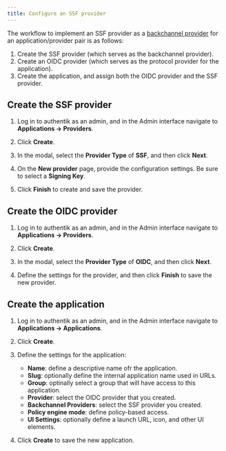 ```yaml
---
title: Configure an SSF provider
---
```


The workflow to implement an SSF provider as a [backchannel provider](../../applications/manage_apps#backchannel-providers) for an application/provider pair is as follows:

1. Create the SSF provider (which serves as the backchannel provider).
2. Create an OIDC provider (which serves as the protocol provider for the application).
3. Create the application, and assign both the OIDC provider and the SSF provider.

## Create the SSF provider

1. Log in to authentik as an admin, and in the Admin interface navigate to **Applications -> Providers**.

2. Click **Create**.

3. In the modal, select the **Provider Type** of **SSF**, and then click **Next**.

5. On the **New provider** page, provide the configuration settings. Be sure to select a **Signing Key**.

6. Click **Finish** to create and save the provider.

## Create the OIDC provider

1. Log in to authentik as an admin, and in the Admin interface navigate to **Applications -> Providers**.

2. Click **Create**.

3. In the modal, select the **Provider Type** of **OIDC**, and then click **Next**.

4. Define the settings for the provider, and then click **Finish** to save the new provider.

## Create the application

1. Log in to authentik as an admin, and in the Admin interface navigate to **Applications -> Applications**.

2. Click **Create**.

3. Define the settings for the application:
    -   **Name**: define a descriptive name ofr the application.
    -   **Slug**: optionally define the internal application name used in URLs.
    -   **Group**: optinally select a group that will have access to this application.
    -   **Provider**: select the OIDC provider that you created.
    -   **Backchannel Providers**: select the SSF provider you created.
    -   **Policy engine mode**: define policy-based access.
    -   **UI Settings**: optionally define a launch URL, icon, and other UI elements.

5. Click **Create** to save the new application.
